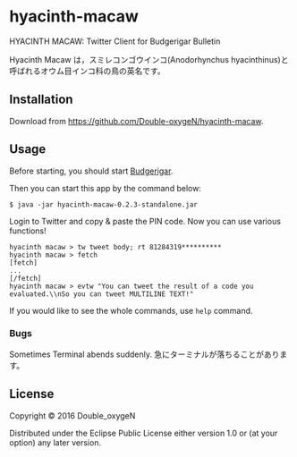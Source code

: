 # hyacinth-macaw

HYACINTH MACAW: Twitter Client for Budgerigar Bulletin

Hyacinth Macaw は，スミレコンゴウインコ(Anodorhynchus hyacinthinus)と呼ばれるオウム目インコ科の鳥の英名です。

## Installation

Download from https://github.com/Double-oxygeN/hyacinth-macaw.

## Usage

Before starting, you should start [Budgerigar](https://github.com/Double-oxygeN/budgerigar).

Then you can start this app by the command below:

    $ java -jar hyacinth-macaw-0.2.3-standalone.jar

Login to Twitter and copy & paste the PIN code.
Now you can use various functions!

    hyacinth macaw > tw tweet body; rt 81284319**********
    hyacinth macaw > fetch
    [fetch]
    ...
    [/fetch]
    hyacinth macaw > evtw "You can tweet the result of a code you evaluated.\\nSo you can tweet MULTILINE TEXT!"

If you would like to see the whole commands, use `help` command.

### Bugs

Sometimes Terminal abends suddenly.
急にターミナルが落ちることがあります。

## License

Copyright © 2016 Double_oxygeN

Distributed under the Eclipse Public License either version 1.0 or (at
your option) any later version.
